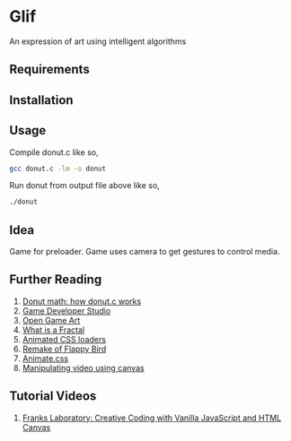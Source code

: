 # Glif

An expression of art using intelligent algorithms

## Requirements

## Installation

## Usage

Compile donut.c like so,

```bash
gcc donut.c -lm -o donut
```

Run donut from output file above like so,

```bash
./donut
```

## Idea

Game for preloader. Game uses camera to get gestures to control media.

## Further Reading

1. [Donut math: how donut.c works](https://www.a1k0n.net/2011/07/20/donut-math.html)
2. [Game Developer Studio](https://www.gamedeveloperstudio.com/index.php)
3. [Open Game Art](https://opengameart.org/)
4. [What is a Fractal](https://iternal.us/what-is-a-fractal/)
5. [Animated CSS loaders](https://dev.to/j3nnning/animated-css-loaders-2km4)
6. [Remake of Flappy Bird](https://github.com/D4rk1n/JS-Flappy-Bird)
7. [Animate.css](https://animate.style/)
8. [Manipulating video using canvas](https://developer.mozilla.org/en-US/docs/Web/API/Canvas_API/Manipulating_video_using_canvas)

## Tutorial Videos

1. [Franks Laboratory: Creative Coding with Vanilla JavaScript and HTML Canvas](https://www.youtube.com/playlist?list=PLYElE_rzEw_siuo-kkHh5h7Sk--6IPYNh)